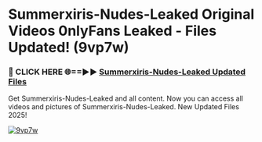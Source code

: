 # Summerxiris-Nudes-Leaked Original Videos 0nlyFans Leaked - Files Updated! (9vp7w)

<h3>🔴 CLICK HERE 🌐==►► <a href="https://tinyurl.com/5h6xmrr3" rel="nofollow">Summerxiris-Nudes-Leaked Updated Files</a></h3>

Get Summerxiris-Nudes-Leaked and all content. Now you can access all videos and pictures of Summerxiris-Nudes-Leaked. New Updated Files 2025!

[![9vp7w](https://i.imgur.com/KVD873Z.gif)](https://tinyurl.com/5h6xmrr3)

